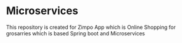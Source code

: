 # Microservices
This repository is created for Zimpo App which is Online Shopping for grosarries which is based Spring boot and Microservices
